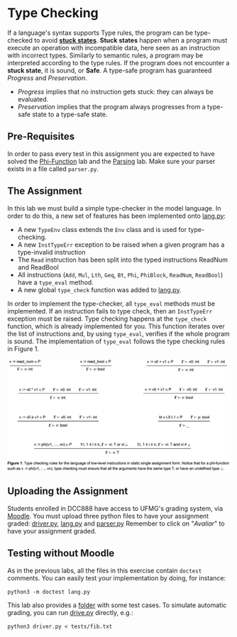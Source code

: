 # Type Checking

If a language's syntax supports Type rules, the program can be type-checked to avoid [**stuck states**](https://homepages.dcc.ufmg.br/~fernando/classes/dcc888/ementa/slides/TypeSystems.pdf). **Stuck states** happen when a program must execute an operation with incompatible data, here seen as an instruction with incorrect types. Similarly to semantic rules, a program may be interpreted according to the type rules. If the program does not encounter a **stuck state**, it is sound, or **Safe**. A type-safe program has guaranteed *Progress* and *Preservation*.

- *Progress* implies that no instruction gets stuck: they can always be evaluated.
- *Preservation* implies that the program always progresses from a type-safe state to a type-safe state.

## Pre-Requisites

In order to pass every test in this assignment you are expected to have solved the [Phi-Function](../PhiFunctions/) lab and the [Parsing](../Parsing) lab.
Make sure your parser exists in a file called `parser.py`.

## The Assignment

In this lab we must build a simple type-checker in the model language. In order to do this, a new set of features has been implemented onto [lang.py](lang.py):

- A new `TypeEnv` class extends the `Env` class and is used for type-checking.
- A new `InstTypeErr` exception to be raised when a given program has a type-invalid instruction
- The `Read` instruction has been split into the typed instructions ReadNum and ReadBool
- All instructions (`Add`, `Mul`, `Lth`, `Geq`, `Bt`, `Phi`, `PhiBlock`, `ReadNum`, `ReadBool`) have a `type_eval` method.
- A new global `type_check` function was added to [lang.py](lang.py).

In order to implement the type-checker, all `type_eval` methods must be implemented.
If an instruction fails to type check, then an `InstTypeErr` exception must be raised.
Type checking happens at the `type_check` function, which is already implemented for you.
This function iterates over the list of instructions and, by using `type_eval`, verifies if the whole program is sound.
The implementation of `type_eval` follows the type checking rules in Figure 1.

![Type checking rules](../assets/images/type_checking.png)

## Uploading the Assignment

Students enrolled in DCC888 have access to UFMG's grading system, via [Moodle](https://moodle.org/).
You must upload three python files to have your assignment graded: [driver.py](driver.py), [lang.py](lang.py) and [parser.py](parser.py)
Remember to click on "*Avaliar*" to have your assignment graded.

## Testing without Moodle

As in the previous labs, all the files in this exercise contain `doctest` comments.
You can easily test your implementation by doing, for instance:

```
python3 -m doctest lang.py
```

This lab also provides a [folder](tests) with some test cases.
To simulate automatic grading, you can run [drive.py](driver.py) directly, e.g.:

```
python3 driver.py < tests/fib.txt
```